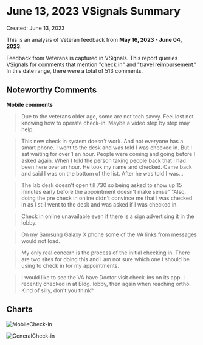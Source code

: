 # June 13, 2023 VSignals Summary

Created: June 13, 2023

This is an analysis of Veteran feedback from **May 16, 2023 - June 04, 2023**.

Feedback from Veterans is captured in VSignals. This report queries VSignals for comments that mention "check in" and "travel reimbursement." In this date range, there were a total of 513 comments.

## Noteworthy Comments

**Mobile comments**

> Due to the veterans older age, some are not tech savvy. Feel lost not knowing how to operate check-in. Maybe a video step by step may help.

> This new check in system doesn't work. And not everyone has a smart phone. I went to the desk and was told I was checked in. But I sat waiting for over 1 an hour. People were coming and going before I asked again. When I told the person taking people back that I had been here over an hour. He took my name and checked. Came back and said I was on the bottom of the list. After he was told I was…

> The lab desk doesn't open till 730 so being asked to show up 15 minutes early before the appointment doesn't make sense" "Also, doing the pre check in online didn't convince me that I was checked in as I still went to the desk and was asked if I was checked in.

> Check in online unavailable even if there is a sign advertising it in the lobby.

> On my Samsung Galaxy X phone some of the VA links from messages would not load.

> My only real concern is the process of the initial checking in. There are two sites for doing this and I am not sure which one I should be using to check in for my appointments.

> I would like to see the VA have Doctor visit check-ins on its app. I recently checked in at Bldg. lobby, then again when reaching ortho. Kind of silly, don't you think?


## Charts

![MobileCheck-in](https://github.com/department-of-veterans-affairs/va.gov-team/assets/79372956/65658d61-c72b-4714-a396-9386bc8b14f4) 

![GeneralCheck-in](https://github.com/department-of-veterans-affairs/va.gov-team/assets/79372956/1b4ce4ba-efac-41c2-a753-5b993ae9e23f)

